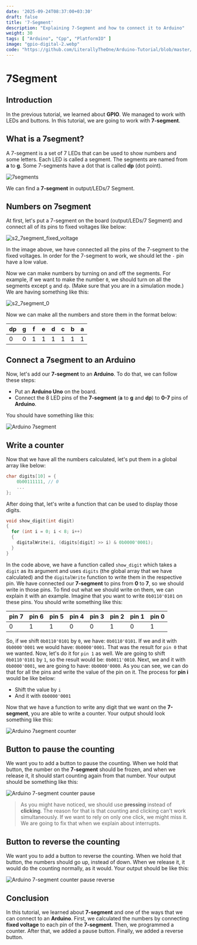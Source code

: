 ```yaml
---
date: '2025-09-24T08:37:00+03:30'
draft: false
title: '7-Segment'
description: "Explaining 7-Segment and how to connect it to Arduino"
weight: 30
tags: [ "Arduino", "Cpp", "PlatformIO" ]
image: "gpio-digital-2.webp"
code: "https://github.com/LiterallyTheOne/Arduino-Tutorial/blob/master/src/2-7-segment"
---
```


# 7Segment

## Introduction

In the previous tutorial, we learned about **GPIO**.
We managed to work with LEDs and buttons.
In this tutorial, we are going to work with **7-segment**.

## What is a 7segment?

A 7-segment is a set of 7 LEDs that can be used to show numbers and some letters.
Each LED is called a segment.
The segments are named from **a** to **g**.
Some 7-segments have a dot that is called **dp** (dot point).

![7segments](7segment.webp)

We can find a **7-segment** in output/LEDs/7 Segment.

## Numbers on 7segment

At first, let's put a 7-segment on the board (output/LEDs/7 Segment)
and connect all of its pins to fixed voltages like below:

![s2_7segment_fixed_voltage](7segment-fixed-voltage.webp)

In the image above, we have connected all the pins of the 7-segment to the fixed voltages.
In order for the 7-segment to work, we should let the `-` pin have a low value.

Now we can make numbers by turning on and off the segments.
For example, if we want to make the number `0`, we should turn on all the segments except `g` and `dp`.
(Make sure that you are in a simulation mode.)
We are having something like this:

![s2_7segment_0](7segment-0.webp)

Now we can make all the numbers and store them in the format below:

| dp | g | f | e | d | c | b | a |
|----|---|---|---|---|---|---|---|
| 0  | 0 | 1 | 1 | 1 | 1 | 1 | 1 |

## Connect a 7segment to an Arduino

Now, let's add our **7-segment** to an **Arduino**.
To do that, we can follow these steps:

- Put an **Arduino Uno** on the board.
- Connect the 8 LED pins of the **7-segment** (**a** to **g** and **dp**) to **0-7** pins of **Arduino**.

You should have something like this:

![Arduino 7segment](arduino-7segment.webp)

## Write a counter

Now that we have all the numbers calculated, let's put them in a global array like below:

```cpp
char digits[10] = {
    0b00111111, // 0
    ...
};
```

After doing that, let's write a function that can be used to display those digits.

```cpp
void show_digit(int digit)
{
  for (int i = 0; i < 8; i++)
  {
    digitalWrite(i, (digits[digit] >> i) & 0b0000'0001);
  }
}
```

In the code above, we have a function called `show_digit` which takes a `digit` as its argument and
uses `digits` (the global array that we have calculated) and the `digitalWrite` function to write them in the respective
pin.
We have connected our **7-segment** to pins from **0** to **7**, so we should write in those pins.
To find out what we should write on them, we can explain it with an example.
Imagine that you want to write `0b0110'0101` on these pins.
You should write something like this:

| pin 7 | pin 6 | pin 5 | pin 4 | pin 3 | pin 2 | pin 1 | pin 0 |
|-------|-------|-------|-------|-------|-------|-------|-------|
| 0     | 1     | 1     | 0     | 0     | 1     | 0     | 1     |

So, if we shift `0b0110'0101` by `0`, we have: `0b0110'0101`.
If we and it with `0b0000'0001` we would have: `0b0000'0001`. 
That was the result for `pin 0` that we wanted.
Now, let's do it for `pin 1` as well.
We are going to shift `0b0110'0101` by `1`, so the result would be: `0b0011'0010`.
Next, we and it with `0b0000'0001`, we are going to have: `0b0000'0000`.
As you can see, we can do that for all the pins and write the value of the pin on it.
The process for **pin i** would be like below: 

* Shift the value by `i` 
* And it with `0b0000'0001`

Now that we have a function to write any digit that we want on the **7-segment**, you are able to write a counter.
Your output should look something like this:

![Arduino 7segment counter](arduino-7segment-counter.gif)

## Button to pause the counting

We want you to add a button to pause the counting.
When we hold that button, the number on the **7-segment** should be frozen,
and when we release it, it should start counting again from that number.
Your output should be something like this:

![Arduino 7-segment counter pause](arduino-7segment-counter-pause.gif)

> As you might have noticed, we should use **pressing** instead of **clicking**.
> The reason for that is that counting and clicking can't work simultaneously.
> If we want to rely on only one click, we might miss it.
> We are going to fix that when we explain about interrupts.

## Button to reverse the counting

We want you to add a button to reverse the counting.
When we hold that button, the numbers should go up, instead of down.
When we release it, it would do the counting normally, as it would.
Your output should be like this:

![Arduino 7-segment counter pause reverse](arduino-7segment-counter-pause-reverse.gif)

## Conclusion

In this tutorial, we learned about **7-segment** and one of the ways that
we can connect to an **Arduino**.
First, we calculated the numbers by connecting **fixed voltage** to each
pin of the **7-segment**.
Then, we programmed a counter.
After that, we added a pause button.
Finally, we added a reverse button.
